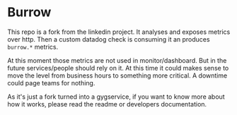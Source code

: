 # Burrow

This repo is a fork from the linkedin project. It analyses and exposes metrics
over http. Then a custom datadog check is consuming it an produces `burrow.*`
metrics.

At this moment those metrics are not used in monitor/dashboard. But in the
future services/people should rely on it. At this time it could makes sense to
move the level from business hours to something more critical. A downtime could
page teams for nothing.

As it's just a fork turned into a gygservice, if you want to know more about how
it works, please read the readme or developers documentation.

